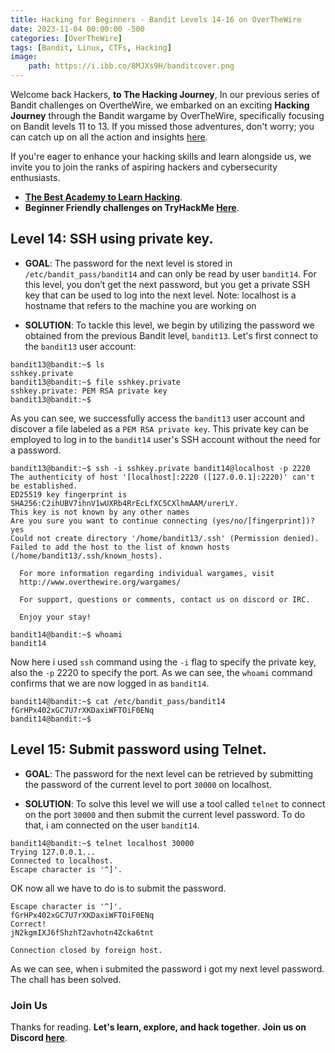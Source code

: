 ```yaml
---
title: Hacking for Beginners - Bandit Levels 14-16 on OverTheWire
date: 2023-11-04 00:00:00 -500
categories: [OverTheWire]
tags: [Bandit, Linux, CTFs, Hacking]
image:
    path: https://i.ibb.co/8MJXs9H/banditcover.png
---
```


Welcome back Hackers, **to The Hacking Journey**, In our previous series of Bandit challenges on OvertheWire, we embarked on an exciting **Hacking Journey** through the Bandit wargame by OverTheWire, specifically focusing on Bandit levels 11 to 13. If you missed those adventures, don't worry; you can catch up on all the action and insights [here](https://blackcybersec.xyz/categories/overthewire/).

If you're eager to enhance your hacking skills and learn alongside us, we invite you to join the ranks of aspiring hackers and cybersecurity enthusiasts.

- **[The Best Academy to Learn Hacking](https://referral.hackthebox.com/mz6xj5g)**.
- **Beginner Friendly challenges on TryHackMe [Here](https://tryhackme.com/signup?referrer=61e8a27ddd3f3b00496505d1)**.

## **Level 14**: SSH using private key.

- **GOAL**: 
The password for the next level is stored in `/etc/bandit_pass/bandit14` and can only be read by user `bandit14`. For this level, you don’t get the next password, but you get a private SSH key that can be used to log into the next level. Note: localhost is a hostname that refers to the machine you are working on

- **SOLUTION**:
To tackle this level, we begin by utilizing the password we obtained from the previous Bandit level, `bandit13`. Let's first connect to the `bandit13` user account:
```terminal
bandit13@bandit:~$ ls
sshkey.private
bandit13@bandit:~$ file sshkey.private 
sshkey.private: PEM RSA private key
bandit13@bandit:~$ 
```
As you can see, we successfully access the `bandit13` user account and discover a file labeled as a `PEM RSA private key`. This private key can be employed to log in to the `bandit14` user's SSH account without the need for a password.

```terminal
bandit13@bandit:~$ ssh -i sshkey.private bandit14@localhost -p 2220
The authenticity of host '[localhost]:2220 ([127.0.0.1]:2220)' can't be established.
ED25519 key fingerprint is SHA256:C2ihUBV7ihnV1wUXRb4RrEcLfXC5CXlhmAAM/urerLY.
This key is not known by any other names
Are you sure you want to continue connecting (yes/no/[fingerprint])? yes
Could not create directory '/home/bandit13/.ssh' (Permission denied).
Failed to add the host to the list of known hosts (/home/bandit13/.ssh/known_hosts).

  For more information regarding individual wargames, visit
  http://www.overthewire.org/wargames/

  For support, questions or comments, contact us on discord or IRC.

  Enjoy your stay!

bandit14@bandit:~$ whoami
bandit14
```
Now here i used `ssh` command using the `-i` flag to specify the private key, also the `-p` 2220 to specify the port.
As we can see, the `whoami` command confirms that we are now logged in as `bandit14`.

```terminal
bandit14@bandit:~$ cat /etc/bandit_pass/bandit14
fGrHPx402xGC7U7rXKDaxiWFTOiF0ENq
bandit14@bandit:~$ 
```

## **Level 15**: Submit password using Telnet.

- **GOAL**: 
The password for the next level can be retrieved by submitting the password of the current level to port `30000` on localhost.

- **SOLUTION**:
To solve this level we will use a tool called `telnet` to connect on the port `30000` and then submit the current level password.
To do that, i am connected on the user `bandit14`.
```terminal
bandit14@bandit:~$ telnet localhost 30000
Trying 127.0.0.1...
Connected to localhost.
Escape character is '^]'.

```
OK now all we have to do is to submit the password.
```terminal
Escape character is '^]'.
fGrHPx402xGC7U7rXKDaxiWFTOiF0ENq
Correct!
jN2kgmIXJ6fShzhT2avhotn4Zcka6tnt

Connection closed by foreign host.

```
As we can see, when i submited the password i got my next level password. The chall has been solved.


### Join Us
Thanks for reading. **Let's learn, explore, and hack together**. **Join us on Discord [here](https://discord.gg/wBT9wr9ruG)**. 